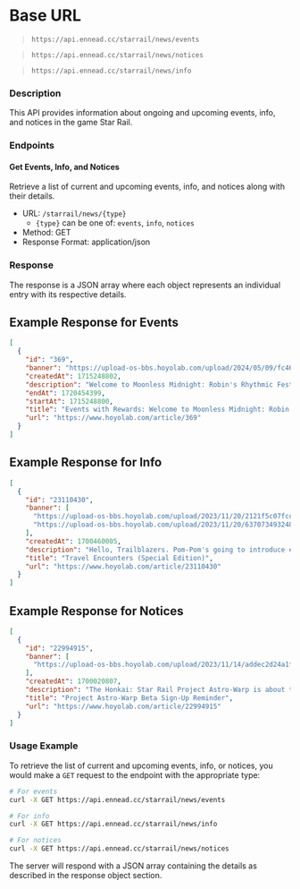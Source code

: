 # Base URL

> `https://api.ennead.cc/starrail/news/events`

> `https://api.ennead.cc/starrail/news/notices`

> `https://api.ennead.cc/starrail/news/info`

### Description

This API provides information about ongoing and upcoming events, info, and notices in the game Star Rail.

### Endpoints
#### Get Events, Info, and Notices

Retrieve a list of current and upcoming events, info, and notices along with their details.

- URL: `/starrail/news/{type}`
    - `{type}` can be one of: `events`, `info`, `notices`
- Method: GET
- Response Format: application/json

### Response

The response is a JSON array where each object represents an individual entry with its respective details.

## Example Response for Events
```json
[
  {
    "id": "369",
    "banner": "https://upload-os-bbs.hoyolab.com/upload/2024/05/09/fc465b932b5244ebdbc0c5405c0d7cf9_7867962839364084390.png",
    "createdAt": 1715248802,
    "description": "Welcome to Moonless Midnight: Robin's Rhythmic Festival!\nIn this captivating festival, let's immerse ourselves in the Concerto with Robin~\nWhether you love singing or want to try dancing challenges, you can find your own stage here and have the chance to win exclusive prizes!",
    "endAt": 1720454399,
    "startAt": 1715248800,
    "title": "Events with Rewards: Welcome to Moonless Midnight: Robin's Rhythmic Festival!",
    "url": "https://www.hoyolab.com/article/369"
  }
]
```

## Example Response for Info
```json
[
  {
    "id": "23110430",
    "banner": [
      "https://upload-os-bbs.hoyolab.com/upload/2023/11/20/2121f5c07fccf75dcfe2b3074d76370c_3836051422114685388.jpg",
      "https://upload-os-bbs.hoyolab.com/upload/2023/11/20/637073493248a3d9fec07ddef77d4193_6710269306029640430.jpg"
    ],
    "createdAt": 1700460005,
    "description": "Hello, Trailblazers. Pom-Pom's going to introduce everyone to the Xianzhou Luofu's Fyxestroll Garden this time. Pom-Pom has also specially invited two guests along for the adventure, so you should hu",
    "title": "Travel Encounters (Special Edition)",
    "url": "https://www.hoyolab.com/article/23110430"
  }
]
```

## Example Response for Notices
```json
[
  {
    "id": "22994915",
    "banner": [
      "https://upload-os-bbs.hoyolab.com/upload/2023/11/14/addec2d24a1f50df8d94fec2c70705f1_1634804021748876352.png"
    ],
    "createdAt": 1700020807,
    "description": "The Honkai: Star Rail Project Astro-Warp is about to begin a new round of small-scale full-wipe confidential beta testing. Trailblazers who have successfully signed up before 2023/11/20 09:59 (UTC+8",
    "title": "Project Astro-Warp Beta Sign-Up Reminder",
    "url": "https://www.hoyolab.com/article/22994915"
  }
]
```

### Usage Example

To retrieve the list of current and upcoming events, info, or notices, you would make a `GET` request to the endpoint with the appropriate type:

```bash
# For events
curl -X GET https://api.ennead.cc/starrail/news/events

# For info
curl -X GET https://api.ennead.cc/starrail/news/info

# For notices
curl -X GET https://api.ennead.cc/starrail/news/notices
```

The server will respond with a JSON array containing the details as described in the response object section.
